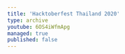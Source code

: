 ```yaml
---
title: 'Hacktoberfest Thailand 2020'
type: archive
youtube: 6OS4iWfmApg
managed: true
published: false
---
```

